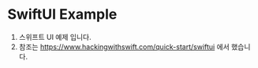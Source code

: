 # SwiftUI Example

1. 스위프트 UI 예제 입니다. 
2. 참조는 https://www.hackingwithswift.com/quick-start/swiftui 에서 했습니다.
